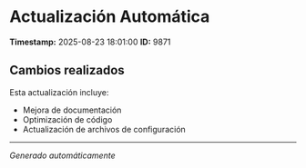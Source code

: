 # Actualización Automática

**Timestamp:** 2025-08-23 18:01:00
**ID:** 9871

## Cambios realizados

Esta actualización incluye:
- Mejora de documentación
- Optimización de código
- Actualización de archivos de configuración

---
*Generado automáticamente*
